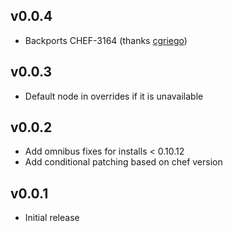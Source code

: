 v0.0.4
------
* Backports CHEF-3164 (thanks [cgriego](https://github.com/cgriego))

v0.0.3
------
* Default node in overrides if it is unavailable

v0.0.2
------
* Add omnibus fixes for installs < 0.10.12
* Add conditional patching based on chef version

v0.0.1
------
* Initial release
